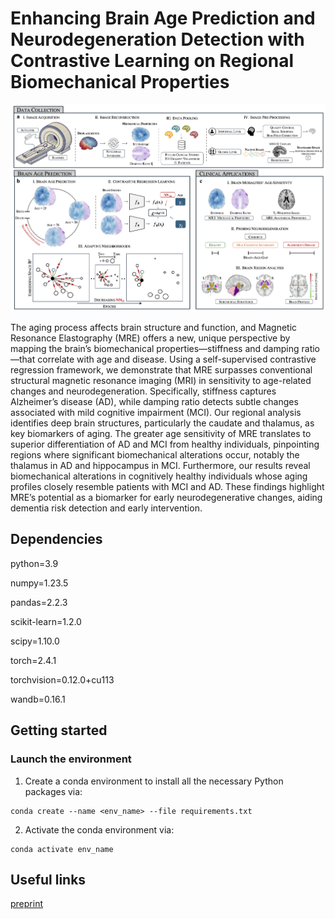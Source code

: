 # Enhancing Brain Age Prediction and Neurodegeneration Detection with Contrastive Learning on Regional Biomechanical Properties

![asd](assets/teaser_contrastiveMRE.png)

The aging process affects brain structure and function, and Magnetic Resonance Elastography (MRE) offers a new, unique perspective by mapping the brain’s biomechanical properties—stiffness and damping ratio—that correlate with age and disease. Using a self-supervised contrastive regression framework, we demonstrate that MRE surpasses conventional structural magnetic resonance imaging (MRI) in sensitivity to age-related changes and neurodegeneration. Specifically, stiffness captures Alzheimer’s disease (AD), while damping ratio detects subtle changes associated with mild cognitive impairment (MCI). Our regional analysis identifies deep brain structures, particularly the caudate and thalamus, as key biomarkers of aging. The greater age sensitivity of MRE translates to superior differentiation of AD and MCI from healthy individuals, pinpointing regions where significant biomechanical alterations occur, notably the thalamus in AD and hippocampus in MCI. Furthermore, our results reveal biomechanical alterations in cognitively healthy individuals whose aging profiles closely resemble patients with MCI and AD. These findings highlight MRE’s potential as a biomarker for early neurodegenerative changes, aiding dementia risk detection and early intervention.

## Dependencies

python=3.9

numpy=1.23.5

pandas=2.2.3

scikit-learn=1.2.0

scipy=1.10.0

torch=2.4.1

torchvision=0.12.0+cu113

wandb=0.16.1

## Getting started
### Launch the environment
1. Create a conda environment to install all the necessary Python packages via:
```
conda create --name <env_name> --file requirements.txt
```
2. Activate the conda environment via:
```
conda activate env_name
```

## Useful links

[preprint](https://www.biorxiv.org/content/10.1101/2025.03.25.645330v1.abstract)
